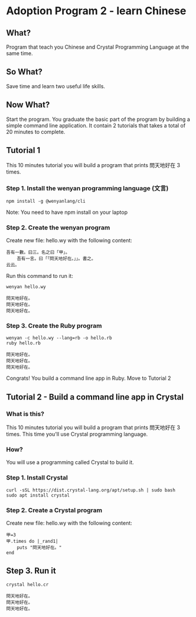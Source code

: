 # Adoption Program 2 - learn Chinese

## What?
Program that teach you Chinese and Crystal Programming Language at the same time.

## So What?
Save time and learn two useful life skills.

## Now What?
Start the program. You graduate the basic part of the program by building a simple command line application. It contain 2 tutorials that takes a total of 20 minutes to complete.

## Tutorial 1
This 10 minutes tutorial you will build a program that prints 問天地好在 3 times.

### Step 1. Install the wenyan programming language (文言)

```
npm install -g @wenyanlang/cli
```

Note: You need to have npm install on your laptop

### Step 2. Create the wenyan program
Create new file: hello.wy with the following content:

```
吾有一數。曰三。名之曰「甲」。
	吾有一言。曰「「問天地好在。」」。書之。
云云。
```

Run this command to run it:
```
wenyan hello.wy

問天地好在。
問天地好在。
問天地好在。
```

### Step 3. Create the Ruby program
```
wenyan -c hello.wy --lang=rb -o hello.rb
ruby hello.rb

問天地好在。
問天地好在。
問天地好在。
```

Congrats! You build a command line app in Ruby. Move to Tutorial 2

## Tutorial 2 - Build a command line app in Crystal

### What is this?
This 10 minutes tutorial you will build a program that prints 問天地好在 3 times. This time you'll use Crystal programming language.

### How?
You will use a programming called Crystal to build it.

### Step 1. Install Crystal
```
curl -sSL https://dist.crystal-lang.org/apt/setup.sh | sudo bash
sudo apt install crystal
```

### Step 2. Create a Crystal program
Create new file: hello.wy with the following content:
```
甲=3
甲.times do |_rand1|
	puts "問天地好在。"
end
```

## Step 3. Run it
```
crystal hello.cr

問天地好在。
問天地好在。
問天地好在。
```
